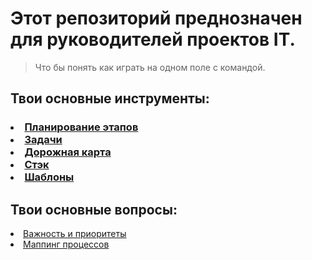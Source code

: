 <h1> Этот репозиторий преднозначен для руководителей проектов IT. </h1>
<blockquote>Что бы понять как играть на одном поле с командой. </blockquote> 
<h2> Твои основные инструменты: </h2> 
<h3> 
         <li> <a class="link-1" href="https://clck.ru/382PaF ">Планирование этапов</a> </li>
         <li> <a class="link-2" href="https://clck.ru/382PsR">Задачи</a> </li>
         <li> <a class="link-3" href="https://clck.ru/382Qo3">Дорожная карта</a> </li>
         <li> <a class="link-4" href="https://clck.ru/382KNk">Стэк</a> </li>
         <li> <a class="link-5" href="https://clck.ru/382LiG">Шаблоны</a> </li>
</h3>
<h2> Твои основные вопросы: </h2> 
<li> <a class="link-6" href="https://clck.ru/382NPz">Важность и приоритеты</a> </li>
<li> <a class="link-7" href="https://clck.ru/382MwW">Маппинг процессов</a> </li>


